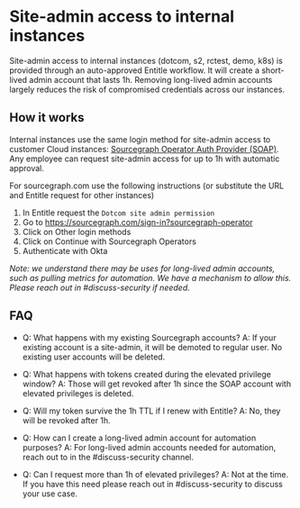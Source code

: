 # Site-admin access to internal instances

Site-admin access to internal instances (dotcom, s2, rctest, demo, k8s) is provided through an auto-approved Entitle workflow. It will create a short-lived admin account that lasts 1h. Removing long-lived admin accounts largely reduces the risk of compromised credentials across our instances.

## How it works

Internal instances use the same login method for site-admin access to customer Cloud instances: [Sourcegraph Operator Auth Provider (SOAP)](https://handbook.sourcegraph.com/departments/cloud/technical-docs/oidc_site_admin/#sourcegraph-teammate-access-to-cloud-instances). Any employee can request site-admin access for up to 1h with automatic approval.

For sourcegraph.com use the following instructions (or substitute the URL and Entitle request for other instances)

1. In Entitle request the `Dotcom site admin permission`
2. Go to https://sourcegraph.com/sign-in?sourcegraph-operator
3. Click on Other login methods
4. Click on Continue with Sourcegraph Operators
5. Authenticate with Okta

_*Note*: we understand there may be uses for long-lived admin accounts, such as pulling metrics for automation. We have a mechanism to allow this. Please reach out in #discuss-security if needed._

## FAQ

- Q: What happens with my existing Sourcegraph accounts?
  A: If your existing account is a site-admin, it will be demoted to regular user. No existing user accounts will be deleted.

- Q: What happens with tokens created during the elevated privilege window?
  A: Those will get revoked after 1h since the SOAP account with elevated privileges is deleted.

- Q: Will my token survive the 1h TTL if I renew with Entitle?
  A: No, they will be revoked after 1h.

- Q: How can I create a long-lived admin account for automation purposes?
  A: For long-lived admin accounts needed for automation, reach out to in the #discuss-security channel.

- Q: Can I request more than 1h of elevated privileges?
  A: Not at the time. If you have this need please reach out in #discuss-security to discuss your use case.
